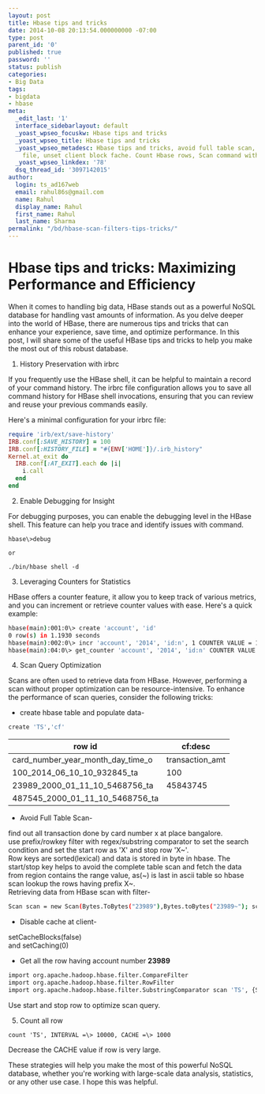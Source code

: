 ```yaml
---
layout: post
title: Hbase tips and tricks
date: 2014-10-08 20:13:54.000000000 -07:00
type: post
parent_id: '0'
published: true
password: ''
status: publish
categories:
- Big Data
tags:
- bigdata
- hbase
meta:
  _edit_last: '1'
  interface_sidebarlayout: default
  _yoast_wpseo_focuskw: Hbase tips and tricks
  _yoast_wpseo_title: Hbase tips and tricks
  _yoast_wpseo_metadesc: Hbase tips and tricks, avoid full table scan, set hbase history
    file, unset client block fache. Count Hbase rows, Scan command with RowFilter
  _yoast_wpseo_linkdex: '78'
  dsq_thread_id: '3097142015'
author:
  login: ts_ad167web
  email: rahul86s@gmail.com
  name: Rahul
  display_name: Rahul
  first_name: Rahul
  last_name: Sharma
permalink: "/bd/hbase-scan-filters-tips-tricks/"
---
```

# Hbase tips and tricks: Maximizing Performance and Efficiency

When it comes to handling big data, HBase stands out as a powerful NoSQL database for handling vast amounts of information. As you delve deeper into the world of HBase, there are numerous tips and tricks that can enhance your experience, save time, and optimize performance. In this post, I will share some of the useful HBase tips and tricks to help you make the most out of this robust database.

1. History Preservation with irbrc

If you frequently use the HBase shell, it can be helpful to maintain a record of your command history. The irbrc file configuration allows you to save all command history for HBase shell invocations, ensuring that you can review and reuse your previous commands easily.

Here's a minimal configuration for your irbrc file:

```ruby
require 'irb/ext/save-history'
IRB.conf[:SAVE_HISTORY] = 100
IRB.conf[:HISTORY_FILE] = "#{ENV['HOME']}/.irb_history"
Kernel.at_exit do
  IRB.conf[:AT_EXIT].each do |i|
    i.call
  end
end
```

2. Enable Debugging for Insight

For debugging purposes, you can enable the debugging level in the HBase shell. This feature can help you trace and identify issues with command.

```
hbase\>debug 

or 

./bin/hbase shell -d
```


3. Leveraging Counters for Statistics

HBase offers a counter feature, it allow you to keep track of various metrics, and you can increment or retrieve counter values with ease. Here's a quick example:

```bash
hbase(main):001:0\> create 'account', 'id' 
0 row(s) in 1.1930 seconds 
hbase(main):002:0\> incr 'account', '2014', 'id:n', 1 COUNTER VALUE = 1 
hbase(main):04:0\> get_counter 'account', '2014', 'id:n' COUNTER VALUE = 2
```

4. Scan Query Optimization

Scans are often used to retrieve data from HBase. However, performing a scan without proper optimization can be resource-intensive. To enhance the performance of scan queries, consider the following tricks:

- create hbase table and populate data-

```bash
create 'TS','cf'
```

| row id| cf:desc|
--- | --- |
| card_number_year_month_day_time_o| transaction_amt|  location | type| year | month|
| 100_2014_06_10_10_932845_ta| 100| bangalore| credit| 2014| 6|
| 23989_2000_01_11_10_5468756_ta| 45843745| bangalore india| debit| 2000| 5|
| 487545_2000_01_11_10_5468756_ta| | | >| 2000| 1|


- Avoid Full Table Scan-

find out all transaction done by card number x at place bangalore.  
use prefix/rowkey filter with regex/substring comparator to set the search condition and set the start row as 'X' and stop row 'X~'.  
Row keys are sorted(lexical) and data is stored in byte in hbase. The start/stop key helps to avoid the complete table scan and fetch the data from region contains the range value, as(~) is last in ascii table so hbase scan lookup the rows having prefix X~.  
Retrieving data from HBase scan with filter-

```bash
Scan scan = new Scan(Bytes.ToBytes("23989"),Bytes.toBytes("23989~"); scan.setFilter(...);
```
- Disable cache at client-

setCacheBlocks(false)  
and setCaching(0)

- Get all the row having account number **23989**

```bash
import org.apache.hadoop.hbase.filter.CompareFilter 
import org.apache.hadoop.hbase.filter.RowFilter 
import org.apache.hadoop.hbase.filter.SubstringComparator scan 'TS', {STARTROW=\>'23989', STOPROW=\>'23989~',FILTER=\>RowFilter.new(CompareFilter::CompareOp.valueOf('EQUAL'),SubstringComparator.new('23989'))}
```

Use start and stop row to optimize scan query.

5. Count all row

```
count 'TS', INTERVAL =\> 10000, CACHE =\> 1000
```

Decrease the CACHE value if row is very large.


These strategies will help you make the most of this powerful NoSQL database, whether you're working with large-scale data analysis, statistics, or any other use case. I hope this was helpful.